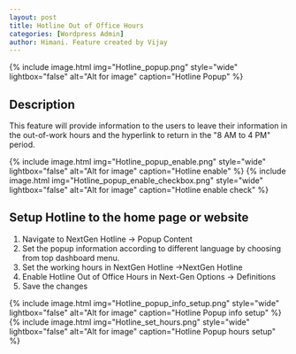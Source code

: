 ```yaml
---
layout: post
title: Hotline Out of Office Hours
categories: [Wordpress Admin]
author: Himani. Feature created by Vijay
---
```


{% include image.html img="Hotline_popup.png" style="wide" lightbox="false" alt="Alt for image" caption="Hotline Popup" %}


## Description

This feature will provide information to the users to leave their information in the out-of-work hours and the hyperlink to return in the "8 AM to 4 PM" period.

{% include image.html img="Hotline_popup_enable.png" style="wide" lightbox="false" alt="Alt for image" caption="Hotline enable" %}
{% include image.html img="Hotline_popup_enable_checkbox.png" style="wide" lightbox="false" alt="Alt for image" caption="Hotline enable check" %}

## Setup Hotline to the home page or website


1. Navigate to NextGen Hotline -> Popup Content
2. Set the popup information according to different language by choosing from top dashboard menu.
3. Set the working hours in NextGen Hotline ->NextGen Hotline
4. Enable Hotline Out of Office Hours in Next-Gen Options -> Definitions
5. Save the changes

{% include image.html img="Hotline_popup_info_setup.png" style="wide" lightbox="false" alt="Alt for image" caption="Hotline Popup info setup" %}
{% include image.html img="Hotline_set_hours.png" style="wide" lightbox="false" alt="Alt for image" caption="Hotline Popup hours setup" %}